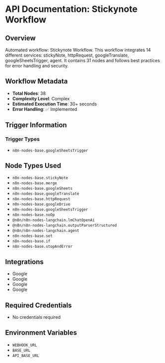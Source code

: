 # API Documentation: Stickynote Workflow

## Overview
Automated workflow: Stickynote Workflow. This workflow integrates 14 different services: stickyNote, httpRequest, googleTranslate, googleSheetsTrigger, agent. It contains 31 nodes and follows best practices for error handling and security.

## Workflow Metadata
- **Total Nodes**: 38
- **Complexity Level**: Complex
- **Estimated Execution Time**: 30+ seconds
- **Error Handling**: ✅ Implemented

## Trigger Information
### Trigger Types
- `n8n-nodes-base.googleSheetsTrigger`

## Node Types Used
- `n8n-nodes-base.stickyNote`
- `n8n-nodes-base.merge`
- `n8n-nodes-base.googleSheets`
- `n8n-nodes-base.googleTranslate`
- `n8n-nodes-base.httpRequest`
- `n8n-nodes-base.googleDrive`
- `n8n-nodes-base.googleSheetsTrigger`
- `n8n-nodes-base.noOp`
- `@n8n/n8n-nodes-langchain.lmChatOpenAi`
- `@n8n/n8n-nodes-langchain.outputParserStructured`
- `@n8n/n8n-nodes-langchain.agent`
- `n8n-nodes-base.set`
- `n8n-nodes-base.if`
- `n8n-nodes-base.stopAndError`

## Integrations
- Google
- Google
- Google
- Google

## Required Credentials
- No credentials required

## Environment Variables
- `WEBHOOK_URL`
- `BASE_URL`
- `API_BASE_URL`
